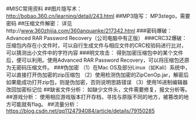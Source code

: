 #MISC常用资料
##图片隐写术：
http://bobao.360.cn/learning/detail/243.html
##MP3隐写：
MP3stego，需要密码
##压缩文件解密：
详见http://www.360zhijia.com/360anquanke/217342.html
###密码爆破：
Advanced RAR Password Recovery（公司电脑中有正版）
###CRC32爆破：
压缩包内存在小文件时，可以自行生成文件与相应文件的CRC校验码进行比对，可以猜测出小文件中的字符内容
###明文攻击：
得到加密压缩包中的某个文件后，便可以利用。使用Advanced RAR Password Recovery，可以将压缩包还原为无密码压缩文件。
###伪加密
    （1）在Mac OS及部分Linux（如Kali）系统中，可以直接打开伪加密的zip压缩包
    （2）使用检测伪加密的ZipCenOp.jar，解密后如果能成功打开zip包，则是伪加密，否则说明思路错误
   （3）使用16进制编辑器改回加密标记位
##缺省文件分析：
如缺少文件头，文件需要修复，报文分析等。
##游戏分析：
使用相应游戏版本打开存档，寻找与原版不同的地方，被篡改的地方可能就有flag。
##流量分析：
https://blog.csdn.net/qq1124794084/article/details/79150285

